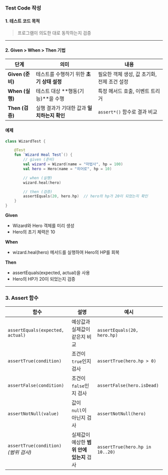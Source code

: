 ### Test Code 작성
#### 1. 테스트 코드 목적
> 프로그램이 의도한 대로 동작하는지 검증
---

#### 2. Given > When > Then 기법
| 단계             | 의미                         | 내용                         |
| -------------- | -------------------------- | -------------------------- |
| **Given (준비)** | 테스트를 수행하기 위한 **초기 상태 설정**  | 필요한 객체 생성, 값 초기화, 전제 조건 설정 |
| **When (실행)**  | 테스트 대상 **행동(기능)**을 수행      | 특정 메서드 호출, 이벤트 트리거         |
| **Then (검증)**  | 실행 결과가 기대한 값과 **일치하는지 확인** | `assert*()` 함수로 결과 비교      |

#### 예제
```kotlin
class WizardTest {

    @Test
    fun `Wizard Heal Test`() {
        // given (준비)
        val wizard = Wizard(name = "마법사", hp = 100)
        val hero = Hero(name = "히어로", hp = 10)

        // when (실행)
        wizard.heal(hero)

        // then (검증)
        assertEquals(20, hero.hp)  // hero의 hp가 20이 되었는지 확인
    }
}
```
**Given**

- Wizard와 Hero 객체를 미리 생성
- Hero의 초기 체력은 10

**When**

- wizard.heal(hero) 메서드를 실행하여 Hero의 HP를 회복

**Then**

- assertEquals(expected, actual)을 사용
- Hero의 HP가 20이 되었는지 검증
---

### 3. Assert 함수 
| 함수                                | 설명                        | 예시                              |
| --------------------------------- | ------------------------- | ------------------------------- |
| `assertEquals(expected, actual)`  | 예상값과 실제값이 같은지 비교          | `assertEquals(20, hero.hp)`     |
| `assertTrue(condition)`           | 조건이 `true`인지 검사           | `assertTrue(hero.hp > 0)`       |
| `assertFalse(condition)`          | 조건이 `false`인지 검사          | `assertFalse(hero.isDead)`      |
| `assertNotNull(value)`            | 값이 `null`이 아닌지 검사         | `assertNotNull(hero)`           |
| `assertTrue(condition)` *(범위 검사)* | 실제값이 예상한 **범위 안에 있는지** 검사 | `assertTrue(hero.hp in 10..20)` |
